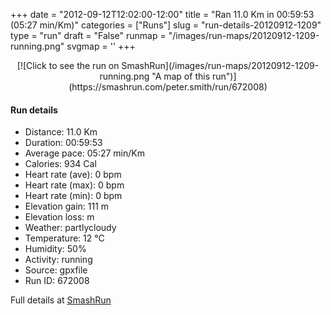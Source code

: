 +++
date = "2012-09-12T12:02:00-12:00"
title = "Ran 11.0 Km in 00:59:53 (05:27 min/Km)"
categories = ["Runs"]
slug = "run-details-20120912-1209"
type = "run"
draft = "False"
runmap = "/images/run-maps/20120912-1209-running.png"
svgmap = '<polyline points="0 54, 1 59, 2 60, 5 55, 9 52, 11 50, 17 47, 20 47, 24 49, 25 48, 25 48, 28 45, 31 44, 41 45, 45 45, 54 53, 62 56, 67 56, 72 55, 84 51, 87 51, 91 53, 92 53, 99 51, 100 48, 97 44, 97 40, 97 41, 97 42, 100 47, 100 48, 99 49, 96 51, 96 53, 95 52, 92 53, 89 52, 83 51, 78 53, 70 55, 62 56, 55 53, 45 46, 40 45, 31 44, 28 45, 24 49, 18 47, 13 49, 11 51, 8 52, 5 57">'
+++



<!--more-->

<center>
[![Click to see the run on SmashRun](/images/run-maps/20120912-1209-running.png "A map of this run")](https://smashrun.com/peter.smith/run/672008)
</center>

#### Run details

* Distance: 11.0 Km
* Duration: 00:59:53
* Average pace: 05:27 min/Km
* Calories: 934 Cal
* Heart rate (ave): 0 bpm
* Heart rate (max): 0 bpm
* Heart rate (min): 0 bpm
* Elevation gain: 111 m
* Elevation loss:  m
* Weather: partlycloudy
* Temperature: 12 &deg;C
* Humidity: 50%
* Activity: running
* Source: gpxfile
* Run ID: 672008

Full details at [SmashRun](https://smashrun.com/peter.smith/run/672008)